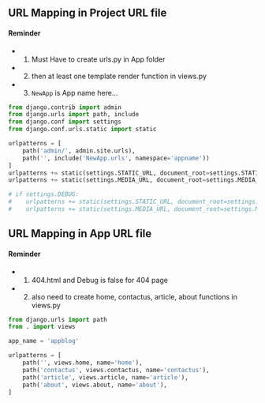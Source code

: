 ## URL Mapping in Project URL file
#### Reminder
- 1. Must Have to create urls.py in App folder 
- 2. then at least one template render function in views.py 
- 3. `NewApp` is App name here...

```py
from django.contrib import admin
from django.urls import path, include
from django.conf import settings
from django.conf.urls.static import static

urlpatterns = [
    path('admin/', admin.site.urls),
    path('', include('NewApp.urls', namespace='appname'))
]  
urlpatterns += static(settings.STATIC_URL, document_root=settings.STATIC_ROOT)  # -------- For collctstatic or admin css
urlpatterns += static(settings.MEDIA_URL, document_root=settings.MEDIA_ROOT)    # -------- For Media Support

# if settings.DEBUG:
#    urlpatterns += static(settings.STATIC_URL, document_root=settings.STATIC_ROOT)  # -------- For collctstatic or admin css
#    urlpatterns += static(settings.MEDIA_URL, document_root=settings.MEDIA_ROOT)    # -------- For Media Support
```

## URL Mapping in App URL file
#### Reminder
- 1. 404.html and Debug is false for 404 page
- 2. also need to create home, contactus, article, about functions in views.py

```py
from django.urls import path
from . import views

app_name = 'appblog'

urlpatterns = [
    path('', views.home, name='home'),  
    path('contactus', views.contactus, name='contactus'),  
    path('article', views.article, name='article'),  
    path('about', views.about, name='about'),  
]
```

